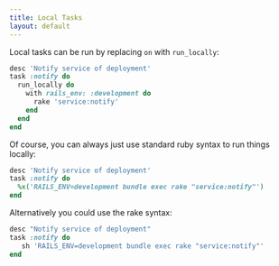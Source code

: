 ```yaml
---
title: Local Tasks
layout: default
---
```


Local tasks can be run by replacing `on` with `run_locally`:

```ruby
desc 'Notify service of deployment'
task :notify do
  run_locally do
    with rails_env: :development do
      rake 'service:notify'
    end
  end
end
```

Of course, you can always just use standard ruby syntax to run things locally:

```ruby
desc 'Notify service of deployment'
task :notify do
  %x('RAILS_ENV=development bundle exec rake "service:notify"')
end
```

Alternatively you could use the rake syntax:

```ruby
desc "Notify service of deployment"
task :notify do
   sh 'RAILS_ENV=development bundle exec rake "service:notify"'
end
```
